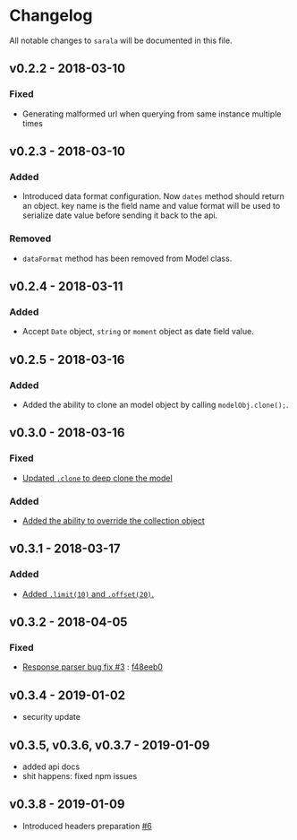 # Changelog

All notable changes to `sarala` will be documented in this file.

## v0.2.2 - 2018-03-10

### Fixed
- Generating malformed url when querying from same instance multiple times

## v0.2.3 - 2018-03-10

### Added
- Introduced data format configuration. Now `dates` method should return an object. key name is the field name and value format will be used to serialize date value before sending it back to the api.

### Removed
- `dataFormat` method has been removed from Model class.

## v0.2.4 - 2018-03-11

### Added
- Accept `Date` object, `string` or `moment` object as date field value.

## v0.2.5 - 2018-03-16

### Added
- Added the ability to clone an model object by calling `modelObj.clone();`.

## v0.3.0 - 2018-03-16

### Fixed
- [Updated `.clone` to deep clone the model](https://sarala-io.gitbooks.io/sarala/content/helpers/clone.html)

### Added
- [Added the ability to override the collection object](https://sarala-io.gitbooks.io/sarala/content/helpers/collection-pipeline.html)

## v0.3.1 - 2018-03-17

### Added
- [Added `.limit(10)` and `.offset(20)`.](https://sarala-io.gitbooks.io/sarala/content/fetching-data/filtering.html)

## v0.3.2 - 2018-04-05

### Fixed
- [Response parser bug fix #3](https://github.com/milroyfraser/sarala/issues/3) : [f48eeb0](https://github.com/milroyfraser/sarala/commit/f48eeb05f98d052b6278261b56bc6dbf8702888b)

## v0.3.4 - 2019-01-02
- security update

## v0.3.5, v0.3.6, v0.3.7 - 2019-01-09
- added api docs
- shit happens: fixed npm issues

## v0.3.8 - 2019-01-09
- Introduced headers preparation [#6](https://github.com/milroyfraser/sarala/pull/6)
